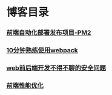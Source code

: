 # 博客目录

### [前端自动化部署发布项目-PM2](https://github.com/WangBeijing/web-learning-notes/issues/1)
### [10分钟熟练使用webpack](https://github.com/WangBeijing/web-learning-notes/issues/2)
### [web前后端开发不得不聊的安全问题](https://github.com/WangBeijing/web-learning-notes/issues/3)
### [前端性能优化](https://github.com/WangBeijing/web-learning-notes/issues/4)
 
